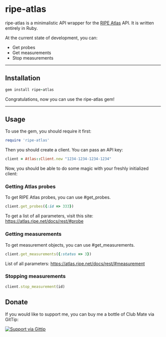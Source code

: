 # ripe-atlas

ripe-atlas is a minimalistic API wrapper for the [RIPE Atlas](https://atlas.ripe.net) API. It is written entirely in Ruby.

At the current state of development, you can:
- Get probes
- Get measurements
- Stop measurements

---

## Installation
```ruby
gem install ripe-atlas
```
Congratulations, now you can use the ripe-atlas gem!

---

## Usage

To use the gem, you should require it first:
```ruby
require 'ripe-atlas'
```

Then you should create a client. You can pass an API key:
```ruby
client = Atlas::Client.new "1234-1234-1234-1234"
```
Now, you should be able to do some magic with your freshly initialized client:

### Getting Atlas probes

To get RIPE Atlas probes, you can use #get_probes.

```ruby
client.get_probes({:id => 333})
```
To get a list of all parameters, visit this site: https://atlas.ripe.net/docs/rest/#probe

### Getting measurements

To get measurement objects, you can use #get_measurements.
```ruby
client.get_measurements({:status => 3})
```
List of all parameters: https://atlas.ripe.net/docs/rest/#measurement

### Stopping measurements
```ruby
client.stop_measurement(id)
```

## Donate

If you would like to support me, you can buy me a bottle of Club Mate via GitTip:

<a href="https://www.gittip.com/EddyShure/">
  <img alt="Support via Gittip" src="https://rawgithub.com/twolfson/gittip-badge/0.2.0/dist/gittip.png"/>
</a>
